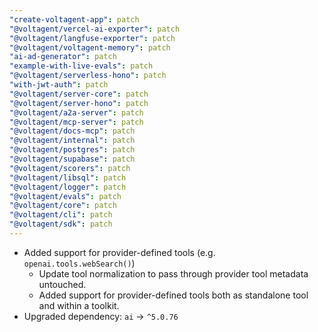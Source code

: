 ```yaml
---
"create-voltagent-app": patch
"@voltagent/vercel-ai-exporter": patch
"@voltagent/langfuse-exporter": patch
"@voltagent/voltagent-memory": patch
"ai-ad-generator": patch
"example-with-live-evals": patch
"@voltagent/serverless-hono": patch
"with-jwt-auth": patch
"@voltagent/server-core": patch
"@voltagent/server-hono": patch
"@voltagent/a2a-server": patch
"@voltagent/mcp-server": patch
"@voltagent/docs-mcp": patch
"@voltagent/internal": patch
"@voltagent/postgres": patch
"@voltagent/supabase": patch
"@voltagent/scorers": patch
"@voltagent/libsql": patch
"@voltagent/logger": patch
"@voltagent/evals": patch
"@voltagent/core": patch
"@voltagent/cli": patch
"@voltagent/sdk": patch
---
```


- Added support for provider-defined tools (e.g. `openai.tools.webSearch()`)
  - Update tool normalization to pass through provider tool metadata untouched.
  - Added support for provider-defined tools both as standalone tool and within a toolkit.
- Upgraded dependency: `ai` → `^5.0.76`

